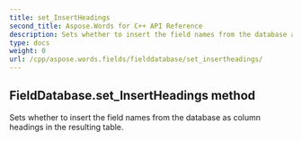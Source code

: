 ```yaml
---
title: set_InsertHeadings
second_title: Aspose.Words for C++ API Reference
description: Sets whether to insert the field names from the database as column headings in the resulting table. 
type: docs
weight: 0
url: /cpp/aspose.words.fields/fielddatabase/set_insertheadings/
---
```

## FieldDatabase.set_InsertHeadings method


Sets whether to insert the field names from the database as column headings in the resulting table.

